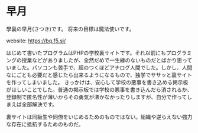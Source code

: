 # 早月
學裏の早月\(さつき\)です。
将来の目標は魔法使いです。

website: https://bq.f5.si/



はじめて書いたプログラムはPHPの学校裏サイトです。それ以前にもプログラミングの授業などがありましたが、全然だめで一生縁のないものだとばかり思っていました。パソコンも苦手で、超のつくほどアナログ人間でした。しかし、人間なにごとも必要だと感じたら出来るようになるもので、独学でササッと裏サイトを作ってしまいました。
きっかけは、安心して学校の悪事を書き込める掲示板がほしいことでした。普通の掲示板では学校の悪事を書き込んだら消されるか、登録制で匿名性が薄いからその勇気が沸かなかったりしますが、自分で作ってしまえば全部解決です。

裏サイトは同級生や同僚をいじめるためのものではない。組織や逆らえない強力な存在に抵抗するためのものだ。

